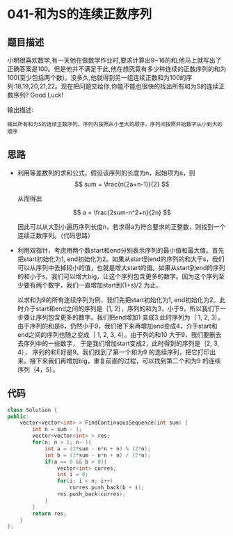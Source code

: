 # 041-和为S的连续正数序列



## 题目描述

小明很喜欢数学,有一天他在做数学作业时,要求计算出9~16的和,他马上就写出了正确答案是100。但是他并不满足于此,他在想究竟有多少种连续的正数序列的和为100(至少包括两个数)。没多久,他就得到另一组连续正数和为100的序列:18,19,20,21,22。现在把问题交给你,你能不能也很快的找出所有和为S的连续正数序列? Good Luck!

输出描述:

```
输出所有和为S的连续正数序列。序列内按照从小至大的顺序，序列间按照开始数字从小到大的顺序
```



## 思路

- 利用等差数列的求和公式，假设该序列的长度为n，起始项为a，则
  $$
  sum = \frac{n(2a+n-1)}{2}
  $$
  
  从而得出
  
  $$
  a = \frac{2sum-n^2+n}{2n}
  $$

  因此可以从大到小遍历序列长度n，若求得a为符合要求的正整数，则找到一个连续正数序列。（代码思路）
  
- 利用双指针，考虑用两个数start和end分别表示序列的最小值和最大值。首先把start初始化为1, end初始化为2。如果从start到end的序列的和大于s，我们可以从序列中去掉较小的值，也就是增大start的值。如果从start到end的序列的和小于s，我们可以增大big，让这个序列包含更多的数字。因为这个序列至少要有两个数字，我们一直增加start到(1+s)/2 为止。

  以求和为9的所有连续序列为例，我们先把start初始化为1, end初始化为2。此时介于start和end之间的序列是｛1, 2｝，序列的和为3，小于9，所以我们下一步要让序列包含更多的数字。我们把end增加1 变成3,此时序列为｛ 1, 2, 3｝。由于序列的和是6，仍然小于9，我们接下来再增加end变成4，介于start和end之间的序列也随之变成｛ 1, 2, 3, 4｝。由于列的和10 大于9，我们要删去去序列中的一些数字， 于是我们增加start变成2，此时得到的序列是｛2, 3, 4｝， 序列的和E好是9。我们找到了第一个和为9 的连续序列，把它打印出来。接下来我们再增加big，重复前面的过程，可以找到第二个和为9 的连续序列｛4，5｝。



## 代码

```c++
class Solution {
public:
    vector<vector<int> > FindContinuousSequence(int sum) {
        int n = sum - 1;
        vector<vector<int> > res;
        for(n; n > 1; n--){
            int a = (2*sum - n*n + n) % (2*n);
            int b = (2*sum - n*n + n) / (2*n);
            if(a == 0 && b > 0){
                vector<int> curres;
                int i = 0; 
                for(i; i < n; i++)
                    curres.push_back(b + i);
                res.push_back(curres);
            }
        }
        return res;
    }
};
```

